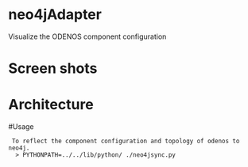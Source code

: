 # neo4jAdapter
Visualize the ODENOS component configuration

# Screen shots

# Architecture

#Usage
```
 To reflect the component configuration and topology of odenos to neo4j.
  > PYTHONPATH=../../lib/python/ ./neo4jsync.py

```
